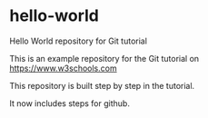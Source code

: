 # hello-world
Hello World repository for Git tutorial

This is an example repository for the Git tutorial on https://www.w3schools.com

This repository is built step by step in the tutorial. 

It now includes steps for github.
